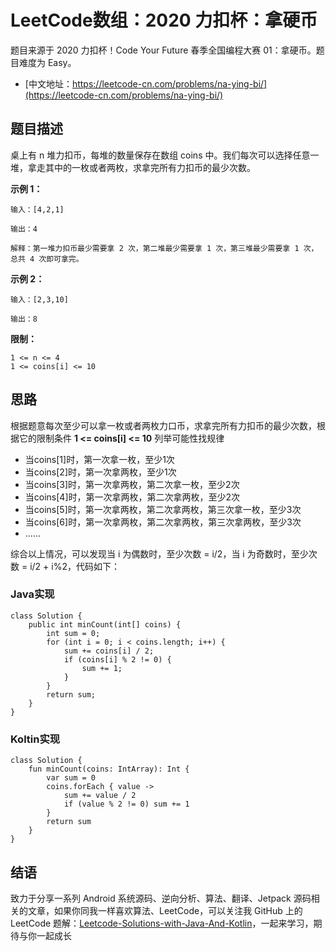 # LeetCode数组：2020 力扣杯：拿硬币

题目来源于 2020 力扣杯！Code Your Future 春季全国编程大赛 01：拿硬币。题目难度为 Easy。

* [中文地址：https://leetcode-cn.com/problems/na-ying-bi/](https://leetcode-cn.com/problems/na-ying-bi/)

## 题目描述

桌上有 n 堆力扣币，每堆的数量保存在数组 coins 中。我们每次可以选择任意一堆，拿走其中的一枚或者两枚，求拿完所有力扣币的最少次数。

**示例 1：**

```
输入：[4,2,1]

输出：4

解释：第一堆力扣币最少需要拿 2 次，第二堆最少需要拿 1 次，第三堆最少需要拿 1 次，总共 4 次即可拿完。
```

**示例 2：**

```
输入：[2,3,10]

输出：8
```

**限制：**

```
1 <= n <= 4
1 <= coins[i] <= 10
```

## 思路

根据题意每次至少可以拿一枚或者两枚力口币，求拿完所有力扣币的最少次数，根据它的限制条件 **1 <= coins[i] <= 10** 列举可能性找规律

* 当coins[1]时，第一次拿一枚，至少1次
* 当coins[2]时，第一次拿两枚，至少1次
* 当coins[3]时，第一次拿两枚，第二次拿一枚，至少2次
* 当coins[4]时，第一次拿两枚，第二次拿两枚，至少2次
* 当coins[5]时，第一次拿两枚，第二次拿两枚，第三次拿一枚，至少3次
* 当coins[6]时，第一次拿两枚，第二次拿两枚，第三次拿两枚，至少3次
* ......

综合以上情况，可以发现当 i 为偶数时，至少次数 = i/2，当 i 为奇数时，至少次数 = i/2 + i%2，代码如下：

### Java实现

```
class Solution {
    public int minCount(int[] coins) {
        int sum = 0;
        for (int i = 0; i < coins.length; i++) {
            sum += coins[i] / 2;
            if (coins[i] % 2 != 0) {
                sum += 1;
            }
        }
        return sum;
    }
}
```

### Koltin实现

```
class Solution {
    fun minCount(coins: IntArray): Int {
        var sum = 0
        coins.forEach { value ->
            sum += value / 2
            if (value % 2 != 0) sum += 1
        }
        return sum
    }
}
```

## 结语

致力于分享一系列 Android 系统源码、逆向分析、算法、翻译、Jetpack  源码相关的文章，如果你同我一样喜欢算法、LeetCode，可以关注我 GitHub 上的 LeetCode 题解：[Leetcode-Solutions-with-Java-And-Kotlin](https://github.com/hi-dhl/Leetcode-Solutions-with-Java-And-Kotlin)，一起来学习，期待与你一起成长


